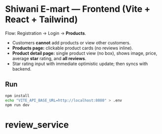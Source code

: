 # Shiwani E-mart — Frontend (Vite + React + Tailwind)

Flow: Registration → Login → **Products**.  
- Customers **cannot** add products or view other customers.  
- **Products page:** clickable product cards (no reviews inline).  
- **Product detail page:** single product view (no box), shows image, price, average **star** rating, and **all reviews**.  
- Star rating input with immediate optimistic update; then syncs with backend.

## Run
```bash
npm install
echo "VITE_API_BASE_URL=http://localhost:8080" > .env
npm run dev
```
# review_service
